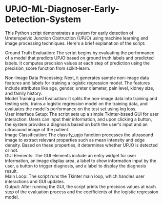 # UPJO-ML-Diagnoser-Early-Detection-System
This Python script demonstrates a system for early detection of Ureteropelvic Junction Obstruction (UPJO) using machine learning and image processing techniques. Here's a brief explanation of the script: <br />

Ground Truth Evaluation: The script begins by evaluating the performance of a model that predicts UPJO based on ground truth labels and predicted labels. It computes precision values at each step of prediction using the precision_score function from scikit-learn. <br />

Non-Image Data Processing: Next, it generates sample non-image data features and labels for training a logistic regression model. The features include attributes like age, gender, ureter diameter, pain level, kidney size, and family history.
<br />
Model Training and Evaluation: It splits the non-image data into training and testing sets, trains a logistic regression model on the training data, and evaluates the model's performance on the test set using log loss.
<br />
User Interface Setup: The script sets up a simple Tkinter-based GUI for user interaction. Users can input their information, and upon clicking a button, the system provides a diagnosis based on both the user's input and an ultrasound image of the patient.
<br />
Image Classification: The classify_upjo function processes the ultrasound image to extract relevant properties such as mean intensity and edge density. Based on these properties, it determines whether UPJO is detected or not.
<br />
GUI Elements: The GUI elements include an entry widget for user information, an image display area, a label to show information input by the user, a button to trigger diagnosis, and a label to display the diagnosis result.
<br />
Main Loop: The script runs the Tkinter main loop, which handles user interactions and GUI updates.
<br />
Output: After running the GUI, the script prints the precision values at each step of the evaluation process and the coefficients of the logistic regression model.<br />
